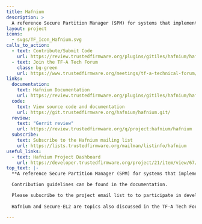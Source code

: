 ```yaml
---
title: Hafnium
description: >
  A reference Secure Partition Manager (SPM) for systems that implement the Armv8.4-A Secure-EL2 extension. It enables multiple, isolated Secure Partitions (SPs) to run at Secure-EL1.
layout: project
icons:
  - svgs/TF_Icon_Hafnium.svg
calls_to_action:
  - text: Contribute/Submit Code
    url: https://review.trustedfirmware.org/plugins/gitiles/hafnium/hafnium/+/HEAD/CONTRIBUTING.md
  - text: Join the TF-A Tech Forum
    class: bg-green
    url: https://www.trustedfirmware.org/meetings/tf-a-technical-forum/
links:
  documentation:
    text: Hafnium Documentation
    url: https://review.trustedfirmware.org/plugins/gitiles/hafnium/hafnium/+/HEAD/README.md
  code:
    text: View source code and documentation
    url: https://git.trustedfirmware.org/hafnium/hafnium.git/ 
  review:
    text: "Gerrit review"
    url: https://review.trustedfirmware.org/q/project:hafnium/hafnium
  subscribe:
    text: Subscribe to the Hafnium mailing list
    url: https://lists.trustedfirmware.org/mailman/listinfo/hafnium
useful_links:
  - text: Hafnium Project Dashboard
    url: https://developer.trustedfirmware.org/project/21/item/view/67/
top_text: |-
  **A reference Secure Partition Manager (SPM) for systems that implement the Armv8.4-A Secure-EL2 extension. It enables multiple, isolated Secure Partitions (SPs) to run at Secure-EL1.**

  Contribution guidelines can be found in the documentation.

  Please subscribe to the project email list to to participate in development discussions.
  
  Hafnium and Secure-EL2 are topics also discussed in the TF-A Tech Forum.

---
```

